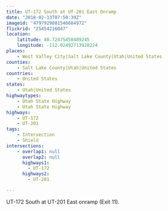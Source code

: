 ```yaml
---
title: UT-172 South at UT-201 East Onramp
date: "2018-02-13T07:50:39Z"
imageid: "4797929881546684972"
flickrid: "25454216047"
location:
    latitude: 40.72475450489245
    longitude: -112.02492713928224
places:
    - West Valley City|Salt Lake County|Utah|United States
counties:
    - Salt Lake County|Utah|United States
countries:
    - United States
states:
    - Utah|United States
highwaytypes:
    - Utah State Highway
    - Utah State Highway
highways:
    - UT-172
    - UT-201
tags:
    - Intersection
    - Shield
intersections:
    - overlap1: null
      overlap2: null
      highways1:
        - UT-172
      highways2:
        - UT-201

---
```

UT-172 South at UT-201 East onramp (Exit 11).